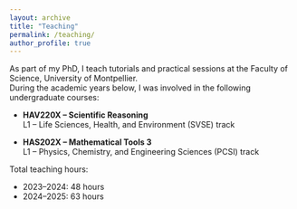 ```yaml
---
layout: archive
title: "Teaching"
permalink: /teaching/
author_profile: true
---
```


As part of my PhD, I teach tutorials and practical sessions at the Faculty of Science, University of Montpellier.  
During the academic years below, I was involved in the following undergraduate courses:

- **HAV220X – Scientific Reasoning**  
  L1 – Life Sciences, Health, and Environment (SVSE) track

- **HAS202X – Mathematical Tools 3**  
  L1 – Physics, Chemistry, and Engineering Sciences (PCSI) track

Total teaching hours:  
- 2023–2024: 48 hours  
- 2024–2025: 63 hours
